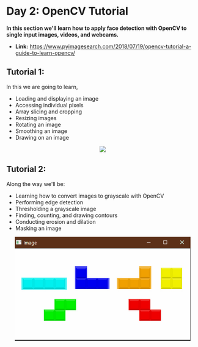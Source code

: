 # Day 2: OpenCV Tutorial
**In this section we'll learn how to apply face detection with OpenCV to single input images, videos, and webcams.**
* **Link:** <https://www.pyimagesearch.com/2018/07/19/opencv-tutorial-a-guide-to-learn-opencv/>

## Tutorial 1:
In this we are going to learn, <br> 
- Loading and displaying an image
- Accessing individual pixels
- Array slicing and cropping
- Resizing images
- Rotating an image
- Smoothing an image
- Drawing on an image
<p align="center">
  <img src="https://github.com/SourabhR23/PyImageSearch-CrashCourse/blob/master/02_OpenCV_Tutorial/Output_gifs/1.gif" width="460">
 </p>

## Tutorial 2:
Along the way we'll be:
- Learning how to convert images to grayscale with OpenCV
- Performing edge detection
- Thresholding a grayscale image
- Finding, counting, and drawing contours
- Conducting erosion and dilation
- Masking an image
<p align="center">
  <img src="https://github.com/SourabhR23/PyImageSearch-CrashCourse/blob/master/02_OpenCV_Tutorial/Output_gifs/2.gif" width="460">
</p>
  
